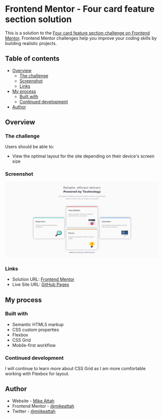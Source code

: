 # Frontend Mentor - Four card feature section solution

This is a solution to the [Four card feature section challenge on Frontend Mentor](https://www.frontendmentor.io/challenges/four-card-feature-section-weK1eFYK). Frontend Mentor challenges help you improve your coding skills by building realistic projects.

## Table of contents

- [Overview](#overview)
  - [The challenge](#the-challenge)
  - [Screenshot](#screenshot)
  - [Links](#links)
- [My process](#my-process)
  - [Built with](#built-with)
  - [Continued development](#continued-development)
- [Author](#author)

## Overview

### The challenge

Users should be able to:

- View the optimal layout for the site depending on their device's screen size

### Screenshot

![Screenshot](./screenshot.jpg)

### Links

- Solution URL: [Frontend Mentor](https://www.frontendmentor.io/solutions/responsive-web-design-using-html5-css-incl-css-grid-paIiBgqVg)
- Live Site URL: [GitHub Pages](https://mikeattah.github.io/four-card-feature-section/)

## My process

### Built with

- Semantic HTML5 markup
- CSS custom properties
- Flexbox
- CSS Grid
- Mobile-first workflow

### Continued development

I will continue to learn more about CSS Grid as I am more comfortable working with Flexbox for layout.

## Author

- Website - [Mike Attah](https://mikeattah.com)
- Frontend Mentor - [@mikeattah](https://www.frontendmentor.io/profile/mikeattah)
- Twitter - [@miikeattah](https://www.twitter.com/miikeattah)
